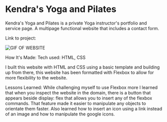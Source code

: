 # Kendra's Yoga and Pilates

Kendra's Yoga and Pilates is a private Yoga instructor's portfolio and service page. A multipage functional website that includes a contact form.

Link to project:

<picture>
 <source media="(prefers-color-scheme: dark)" srcset="YOUR-DARKMODE-IMAGE">
 <source media="(prefers-color-scheme: light)" srcset="YOUR-LIGHTMODE-IMAGE">
 <img alt="GIF OF WEBSITE" src="/relative">
</picture>

How It's Made:
Tech used: HTML, CSS

I built this website with HTML and CSS using a basic template and building up from there, this website has been formatted with Flexbox to allow for more flexibility to the website.  

Lessons Learned:
While challenging myself to use Flexbox more I learned that when you inspect the website in the domain, there is a button that appears beside display: flex that allows you to insert any of the flexbox commands. That feature made it easier to manipulate any objects to orientate them faster. Also learned how to insert an icon using a link instead of an image and how to manipulate the google icons. 

